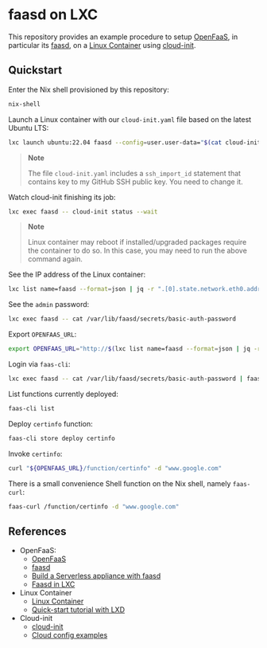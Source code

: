 # faasd on LXC

This repository provides an example procedure to setup [OpenFaaS], in particular
its [faasd], on a [Linux Container] using [cloud-init].

## Quickstart

Enter the Nix shell provisioned by this repository:

```sh
nix-shell
```

Launch a Linux container with our `cloud-init.yaml` file based on the latest
Ubuntu LTS:

```sh
lxc launch ubuntu:22.04 faasd --config=user.user-data="$(cat cloud-init.yaml)"
```

> **Note**
>
> The file `cloud-init.yaml` includes a `ssh_import_id` statement that contains
> key to my GitHub SSH public key. You need to change it.

Watch cloud-init finishing its job:

```sh
lxc exec faasd -- cloud-init status --wait
```

> **Note**
>
> Linux container may reboot if installed/upgraded packages require the
> container to do so. In this case, you may need to run the above command again.

See the IP address of the Linux container:

```sh
lxc list name=faasd --format=json | jq -r ".[0].state.network.eth0.addresses[]|select(.family == \"inet\")|.address"
```

See the `admin` password:

```sh
lxc exec faasd -- cat /var/lib/faasd/secrets/basic-auth-password
```

Export `OPENFAAS_URL`:

```sh
export OPENFAAS_URL="http://$(lxc list name=faasd --format=json | jq -r ".[0].state.network.eth0.addresses[]|select(.family == \"inet\")|.address"):8080"
```

Login via `faas-cli`:

```sh
lxc exec faasd -- cat /var/lib/faasd/secrets/basic-auth-password | faas-cli login --password-stdin
```

List functions currently deployed:

```sh
faas-cli list
```

Deploy `certinfo` function:

```sh
faas-cli store deploy certinfo
```

Invoke `certinfo`:

```sh
curl "${OPENFAAS_URL}/function/certinfo" -d "www.google.com"
```

There is a small convenience Shell function on the Nix shell, namely `faas-curl`:

```sh
faas-curl /function/certinfo -d "www.google.com"
```

## References

- OpenFaaS:
  - [OpenFaaS]
  - [faasd]
  - [Build a Serverless appliance with faasd]
  - [Faasd in LXC]
- Linux Container
  - [Linux Container]
  - [Quick-start tutorial with LXD]
- Cloud-init
  - [cloud-init]
  - [Cloud config examples]

<!-- REFERENCES -->

[OpenFaaS]: https://www.openfaas.com
[faasd]: https://github.com/openfaas/faasd
[Build a Serverless appliance with faasd]: https://blog.alexellis.io/deploy-serverless-faasd-with-cloud-init/
[Faasd in LXC]: https://dukemon.leetserve.com/posts/2020/02/faasd-in-lxc/
[Linux Container]: https://linuxcontainers.org
[Quick-start tutorial with LXD]: https://cloudinit.readthedocs.io/en/latest/tutorial/lxd.html
[cloud-init]: https://cloudinit.readthedocs.io
[Cloud config examples]: https://cloudinit.readthedocs.io/en/latest/reference/examples.html
